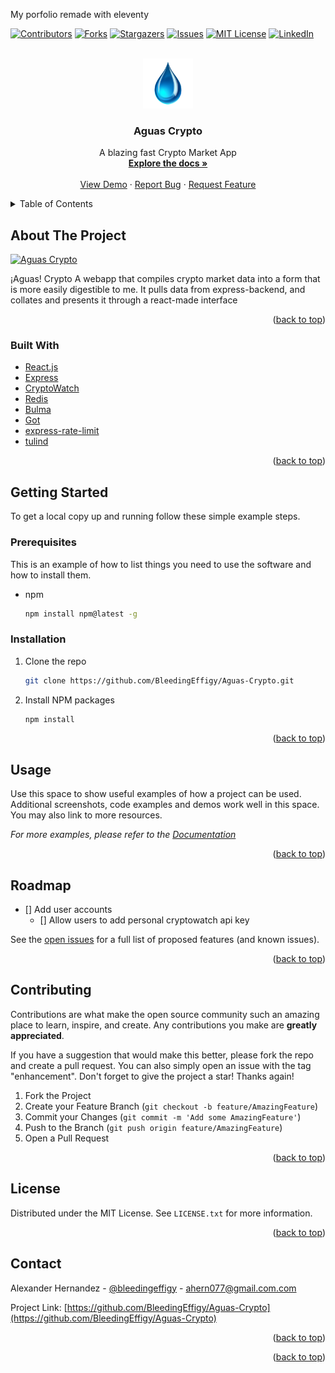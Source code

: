 My porfolio remade with eleventy
<div id="top"></div>
<!--
*** Thanks for checking out the Best-README-Template. If you have a suggestion
*** that would make this better, please fork the repo and create a pull request
*** or simply open an issue with the tag "enhancement".
*** Don't forget to give the project a star!
*** Thanks again! Now go create something AMAZING! :D
-->



<!-- PROJECT SHIELDS -->
<!--
*** I'm using markdown "reference style" links for readability.
*** Reference links are enclosed in brackets [ ] instead of parentheses ( ).
*** See the bottom of this document for the declaration of the reference variables
*** for contributors-url, forks-url, etc. This is an optional, concise syntax you may use.
*** https://www.markdownguide.org/basic-syntax/#reference-style-links
-->
[![Contributors][contributors-shield]][contributors-url]
[![Forks][forks-shield]][forks-url]
[![Stargazers][stars-shield]][stars-url]
[![Issues][issues-shield]][issues-url]
[![MIT License][license-shield]][license-url]
[![LinkedIn][linkedin-shield]][linkedin-url]



<!-- PROJECT LOGO -->
<br />
<div align="center">
  <a href="https://github.com/BleedingEffigy/Aguas-Crypto">
    <img src="client/public/water_drop.png" alt="Logo" width="80" height="80">
  </a>

<h3 align="center">Aguas Crypto</h3>

  <p align="center">
    A blazing fast Crypto Market App
    <br />
    <a href="https://github.com/BleedingEffigy/Aguas-Crypto"><strong>Explore the docs »</strong></a>
    <br />
    <br />
    <a href="https://github.com/BleedingEffigy/Aguas-Crypto">View Demo</a>
    ·
    <a href="https://github.com/BleedingEffigy/Aguas-Crypto/issues">Report Bug</a>
    ·
    <a href="https://github.com/BleedingEffigy/Aguas-Crypto/issues">Request Feature</a>
  </p>
</div>



<!-- TABLE OF CONTENTS -->
<details>
  <summary>Table of Contents</summary>
  <ol>
    <li>
      <a href="#about-the-project">About The Project</a>
      <ul>
        <li><a href="#built-with">Built With</a></li>
      </ul>
    </li>
    <li>
      <a href="#getting-started">Getting Started</a>
      <ul>
        <li><a href="#prerequisites">Prerequisites</a></li>
        <li><a href="#installation">Installation</a></li>
      </ul>
    </li>
    <li><a href="#usage">Usage</a></li>
    <li><a href="#roadmap">Roadmap</a></li>
    <li><a href="#contributing">Contributing</a></li>
    <li><a href="#license">License</a></li>
    <li><a href="#contact">Contact</a></li>
    <li><a href="#acknowledgments">Acknowledgments</a></li>
  </ol>
</details>



<!-- ABOUT THE PROJECT -->
## About The Project

[![Aguas Crypto][product-screenshot]](https://example.com)


¡Aguas! Crypto
A webapp that compiles crypto market data into a form that is more easily digestible to me. It pulls data from express-backend, and collates and presents it through a react-made interface

<p align="right">(<a href="#top">back to top</a>)</p>



### Built With

* [React.js](https://reactjs.org/)
* [Express](https://expressjs.com/)
* [CryptoWatch](https://cryptowat.ch/)
* [Redis](https://redis.io/)
* [Bulma](https://bulma.io/)
* [Got](https://github.com/sindresorhus/got#readme)
* [express-rate-limit](https://github.com/nfriedly/express-rate-limit)
* [tulind](https://github.com/TulipCharts/tulipnode#readme)



<p align="right">(<a href="#top">back to top</a>)</p>



<!-- GETTING STARTED -->
## Getting Started

To get a local copy up and running follow these simple example steps.

### Prerequisites

This is an example of how to list things you need to use the software and how to install them.
* npm
  ```sh
  npm install npm@latest -g
  ```

### Installation

1. Clone the repo
   ```sh
   git clone https://github.com/BleedingEffigy/Aguas-Crypto.git
   ```
2. Install NPM packages
   ```sh
   npm install
   ```

<p align="right">(<a href="#top">back to top</a>)</p>



<!-- USAGE EXAMPLES -->
## Usage

Use this space to show useful examples of how a project can be used. Additional screenshots, code examples and demos work well in this space. You may also link to more resources.

_For more examples, please refer to the [Documentation](https://example.com)_

<p align="right">(<a href="#top">back to top</a>)</p>



<!-- ROADMAP -->
## Roadmap

- [] Add user accounts
  - [] Allow users to add personal cryptowatch api key

See the [open issues](https://github.com/BleedingEffigy/Aguas-Crypto/issues) for a full list of proposed features (and known issues).

<p align="right">(<a href="#top">back to top</a>)</p>



<!-- CONTRIBUTING -->
## Contributing

Contributions are what make the open source community such an amazing place to learn, inspire, and create. Any contributions you make are **greatly appreciated**.

If you have a suggestion that would make this better, please fork the repo and create a pull request. You can also simply open an issue with the tag "enhancement".
Don't forget to give the project a star! Thanks again!

1. Fork the Project
2. Create your Feature Branch (`git checkout -b feature/AmazingFeature`)
3. Commit your Changes (`git commit -m 'Add some AmazingFeature'`)
4. Push to the Branch (`git push origin feature/AmazingFeature`)
5. Open a Pull Request

<p align="right">(<a href="#top">back to top</a>)</p>



<!-- LICENSE -->
## License

Distributed under the MIT License. See `LICENSE.txt` for more information.

<p align="right">(<a href="#top">back to top</a>)</p>



<!-- CONTACT -->
## Contact

Alexander Hernandez - [@bleedingeffigy](https://twitter.com/bleedingeffigy) - ahern077@gmail.com.com

Project Link: [https://github.com/BleedingEffigy/Aguas-Crypto](https://github.com/BleedingEffigy/Aguas-Crypto)

<p align="right">(<a href="#top">back to top</a>)</p>

<p align="right">(<a href="#top">back to top</a>)</p>



<!-- MARKDOWN LINKS & IMAGES -->
<!-- https://www.markdownguide.org/basic-syntax/#reference-style-links -->
[contributors-shield]: https://img.shields.io/github/contributors/BleedingEffigy/Aguas-Crypto.svg?style=for-the-badge
[contributors-url]: https://github.com/BleedingEffigy/Aguas-Crypto/graphs/contributors
[forks-shield]: https://img.shields.io/github/forks/BleedingEffigy/Aguas-Crypto.svg?style=for-the-badge
[forks-url]: https://github.com/BleedingEffigy/Aguas-Crypto/network/members
[stars-shield]: https://img.shields.io/github/stars/BleedingEffigy/Aguas-Crypto.svg?style=for-the-badge
[stars-url]: https://github.com/BleedingEffigy/Aguas-Crypto/stargazers
[issues-shield]: https://img.shields.io/github/issues/BleedingEffigy/Aguas-Crypto.svg?style=for-the-badge
[issues-url]: https://github.com/BleedingEffigy/Aguas-Crypto/issues
[license-shield]: https://img.shields.io/github/license/BleedingEffigy/Aguas-Crypto.svg?style=for-the-badge
[license-url]: https://github.com/BleedingEffigy/Aguas-Crypto/blob/master/LICENSE.txt
[linkedin-shield]: https://img.shields.io/badge/-LinkedIn-black.svg?style=for-the-badge&logo=linkedin&colorB=555
[linkedin-url]: https://linkedin.com/in/alex-hernandez-cloud-dev
[product-screenshot]: https://rosamint.org/images/Aguas_Crypto_Homepage.webp
